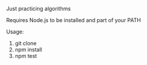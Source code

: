 Just practicing algorithms

Requires Node.js to be installed and part of your PATH

Usage:
1) git clone 
2) npm install
3) npm test
